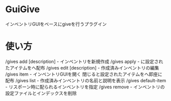 # GuiGive
インベントリGUIをベースにgiveを行うプラグイン

# 使い方
/gives add <name> [description] - インベントリを新規作成
/gives apply <name> <player> - <name>に設定されたアイテムを<player>へ配布
/gives edit <name> [description] - 作成済みインベントリの編集
/gives item <player> - インベントリGUIを開く 閉じると設定されたアイテムを<player>へ即座に配布
/gives list - 作成済みインベントリの名前と説明を表示
/gives default-item <name> - リスポーン時に配られるインベントリを指定
/gives remove <name> - インベントリの設定ファイルとインデックスを削除
